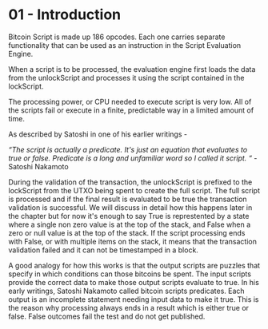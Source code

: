 # 01 - Introduction

Bitcoin Script is made up 186 opcodes. Each one carries separate functionality that can be used as an instruction in the Script Evaluation Engine.

When a script is to be processed, the evaluation engine first loads the data from the unlockScript and processes it using the script contained in the lockScript.

The processing power, or CPU needed to execute script is very low. All of the scripts fail or execute in a finite, predictable way in a limited amount of time.

As described by Satoshi in one of his earlier writings -

_“The script is actually a predicate. It's just an equation that evaluates to true or false. Predicate is a long and unfamiliar word so I called it script. “_ - Satoshi Nakamoto

During the validation of the transaction, the unlockScript is prefixed to the lockScript from the UTXO being spent to create the full script. The full script is processed and if the final result is evaluated to be true the transaction validation is successful. We will discuss in detail how this happens later in the chapter but for now it's enough to say True is represtented by a state where a single non zero value is at the top of the stack, and False when a zero or null value is at the top of the stack. If the script processing ends with False, or with multiple items on the stack, it means that the transaction validation failed and it can not be timestamped in a block.

A good analogy for how this works is that the output scripts are puzzles that specify in which conditions can those bitcoins be spent. The input scripts provide the correct data to make those output scripts evaluate to true. In his early writings, Satoshi Nakamoto called bitcoin scripts predicates. Each output is an incomplete statement needing input data to make it true. This is the reason why processing always ends in a result which is either true or false. False outcomes fail the test and do not get published.
